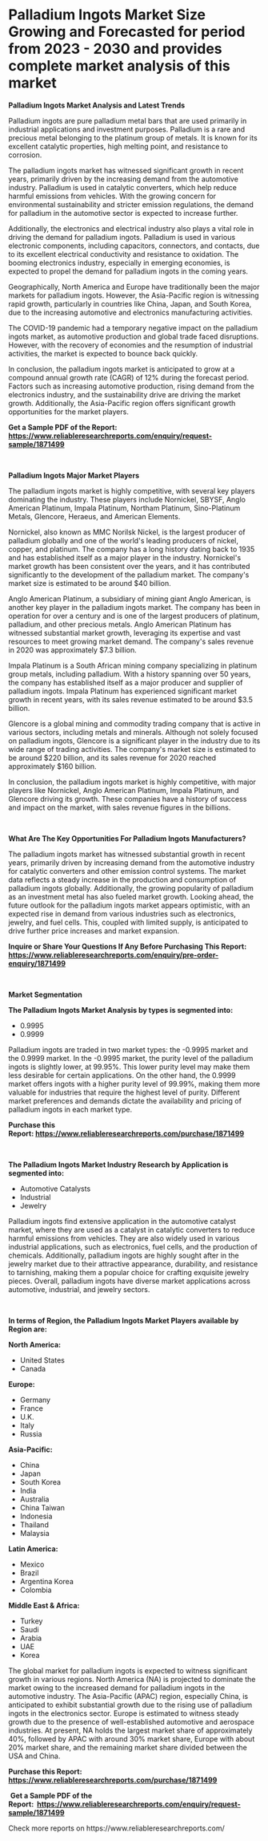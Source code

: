 <p><h1>Palladium Ingots Market Size Growing and Forecasted for period from 2023 - 2030 and provides complete market analysis of this market</h1></p><p><strong>Palladium Ingots Market Analysis and Latest Trends</strong></p>
<p><p>Palladium ingots are pure palladium metal bars that are used primarily in industrial applications and investment purposes. Palladium is a rare and precious metal belonging to the platinum group of metals. It is known for its excellent catalytic properties, high melting point, and resistance to corrosion.</p><p>The palladium ingots market has witnessed significant growth in recent years, primarily driven by the increasing demand from the automotive industry. Palladium is used in catalytic converters, which help reduce harmful emissions from vehicles. With the growing concern for environmental sustainability and stricter emission regulations, the demand for palladium in the automotive sector is expected to increase further.</p><p>Additionally, the electronics and electrical industry also plays a vital role in driving the demand for palladium ingots. Palladium is used in various electronic components, including capacitors, connectors, and contacts, due to its excellent electrical conductivity and resistance to oxidation. The booming electronics industry, especially in emerging economies, is expected to propel the demand for palladium ingots in the coming years.</p><p>Geographically, North America and Europe have traditionally been the major markets for palladium ingots. However, the Asia-Pacific region is witnessing rapid growth, particularly in countries like China, Japan, and South Korea, due to the increasing automotive and electronics manufacturing activities.</p><p>The COVID-19 pandemic had a temporary negative impact on the palladium ingots market, as automotive production and global trade faced disruptions. However, with the recovery of economies and the resumption of industrial activities, the market is expected to bounce back quickly.</p><p>In conclusion, the palladium ingots market is anticipated to grow at a compound annual growth rate (CAGR) of 12% during the forecast period. Factors such as increasing automotive production, rising demand from the electronics industry, and the sustainability drive are driving the market growth. Additionally, the Asia-Pacific region offers significant growth opportunities for the market players.</p></p>
<p><strong>Get a Sample PDF of the Report:&nbsp; <a href="https://www.reliableresearchreports.com/enquiry/request-sample/1871499">https://www.reliableresearchreports.com/enquiry/request-sample/1871499</a></strong></p>
<p>&nbsp;</p>
<p><strong>Palladium Ingots Major Market Players</strong></p>
<p><p>The palladium ingots market is highly competitive, with several key players dominating the industry. These players include Nornickel, SBYSF, Anglo American Platinum, Impala Platinum, Northam Platinum, Sino-Platinum Metals, Glencore, Heraeus, and American Elements.</p><p>Nornickel, also known as MMC Norilsk Nickel, is the largest producer of palladium globally and one of the world's leading producers of nickel, copper, and platinum. The company has a long history dating back to 1935 and has established itself as a major player in the industry. Nornickel's market growth has been consistent over the years, and it has contributed significantly to the development of the palladium market. The company's market size is estimated to be around $40 billion.</p><p>Anglo American Platinum, a subsidiary of mining giant Anglo American, is another key player in the palladium ingots market. The company has been in operation for over a century and is one of the largest producers of platinum, palladium, and other precious metals. Anglo American Platinum has witnessed substantial market growth, leveraging its expertise and vast resources to meet growing market demand. The company's sales revenue in 2020 was approximately $7.3 billion.</p><p>Impala Platinum is a South African mining company specializing in platinum group metals, including palladium. With a history spanning over 50 years, the company has established itself as a major producer and supplier of palladium ingots. Impala Platinum has experienced significant market growth in recent years, with its sales revenue estimated to be around $3.5 billion.</p><p>Glencore is a global mining and commodity trading company that is active in various sectors, including metals and minerals. Although not solely focused on palladium ingots, Glencore is a significant player in the industry due to its wide range of trading activities. The company's market size is estimated to be around $220 billion, and its sales revenue for 2020 reached approximately $160 billion.</p><p>In conclusion, the palladium ingots market is highly competitive, with major players like Nornickel, Anglo American Platinum, Impala Platinum, and Glencore driving its growth. These companies have a history of success and impact on the market, with sales revenue figures in the billions.</p></p>
<p>&nbsp;</p>
<p><strong>What Are The Key Opportunities For Palladium Ingots Manufacturers?</strong></p>
<p><p>The palladium ingots market has witnessed substantial growth in recent years, primarily driven by increasing demand from the automotive industry for catalytic converters and other emission control systems. The market data reflects a steady increase in the production and consumption of palladium ingots globally. Additionally, the growing popularity of palladium as an investment metal has also fueled market growth. Looking ahead, the future outlook for the palladium ingots market appears optimistic, with an expected rise in demand from various industries such as electronics, jewelry, and fuel cells. This, coupled with limited supply, is anticipated to drive further price increases and market expansion.</p></p>
<p><strong>Inquire or Share Your Questions If Any Before Purchasing This Report: <a href="https://www.reliableresearchreports.com/enquiry/pre-order-enquiry/1871499">https://www.reliableresearchreports.com/enquiry/pre-order-enquiry/1871499</a></strong></p>
<p>&nbsp;</p>
<p><strong>Market Segmentation</strong></p>
<p><strong>The Palladium Ingots Market Analysis by types is segmented into:</strong></p>
<p><ul><li>0.9995</li><li>0.9999</li></ul></p>
<p><p>Palladium ingots are traded in two market types: the -0.9995 market and the 0.9999 market. In the -0.9995 market, the purity level of the palladium ingots is slightly lower, at 99.95%. This lower purity level may make them less desirable for certain applications. On the other hand, the 0.9999 market offers ingots with a higher purity level of 99.99%, making them more valuable for industries that require the highest level of purity. Different market preferences and demands dictate the availability and pricing of palladium ingots in each market type.</p></p>
<p><strong>Purchase this Report:&nbsp;<a href="https://www.reliableresearchreports.com/purchase/1871499">https://www.reliableresearchreports.com/purchase/1871499</a></strong></p>
<p>&nbsp;</p>
<p><strong>The Palladium Ingots Market Industry Research by Application is segmented into:</strong></p>
<p><ul><li>Automotive Catalysts</li><li>Industrial</li><li>Jewelry</li></ul></p>
<p><p>Palladium ingots find extensive application in the automotive catalyst market, where they are used as a catalyst in catalytic converters to reduce harmful emissions from vehicles. They are also widely used in various industrial applications, such as electronics, fuel cells, and the production of chemicals. Additionally, palladium ingots are highly sought after in the jewelry market due to their attractive appearance, durability, and resistance to tarnishing, making them a popular choice for crafting exquisite jewelry pieces. Overall, palladium ingots have diverse market applications across automotive, industrial, and jewelry sectors.</p></p>
<p>&nbsp;</p>
<p><strong>In terms of Region, the Palladium Ingots Market Players available by Region are:</strong></p>
<p>
    <p> <strong> North America: </strong>
        <ul>
            <li>United States</li>
            <li>Canada</li>
        </ul>
        </p> 
    <p> <strong> Europe: </strong>
        <ul>
            <li>Germany</li>
            <li>France</li>
            <li>U.K.</li>
            <li>Italy</li>
            <li>Russia</li>
        </ul>
        </p> 
    <p> <strong> Asia-Pacific: </strong>
        <ul>
            <li>China</li>
            <li>Japan</li>
            <li>South Korea</li>
            <li>India</li>
            <li>Australia</li>
            <li>China Taiwan</li>
            <li>Indonesia</li>
            <li>Thailand</li>
            <li>Malaysia</li>
        </ul>
        </p> 
    <p> <strong> Latin America: </strong>
        <ul>
            <li>Mexico</li>
            <li>Brazil</li>
            <li>Argentina Korea</li>
            <li>Colombia</li>
        </ul>
        </p> 
    <p> <strong> Middle East & Africa: </strong>
        <ul>
            <li>Turkey</li>
            <li>Saudi</li>
            <li>Arabia</li>
            <li>UAE</li>
            <li>Korea</li>
        </ul>
    </p>
    </p>
<p><p>The global market for palladium ingots is expected to witness significant growth in various regions. North America (NA) is projected to dominate the market owing to the increased demand for palladium ingots in the automotive industry. The Asia-Pacific (APAC) region, especially China, is anticipated to exhibit substantial growth due to the rising use of palladium ingots in the electronics sector. Europe is estimated to witness steady growth due to the presence of well-established automotive and aerospace industries. At present, NA holds the largest market share of approximately 40%, followed by APAC with around 30% market share, Europe with about 20% market share, and the remaining market share divided between the USA and China.</p></p>
<p><strong>Purchase this Report: <a href="https://www.reliableresearchreports.com/purchase/1871499">https://www.reliableresearchreports.com/purchase/1871499</a></strong></p>
<p>&nbsp;<strong>Get a Sample PDF of the Report:&nbsp;&nbsp;<a href="https://www.reliableresearchreports.com/enquiry/request-sample/1871499">https://www.reliableresearchreports.com/enquiry/request-sample/1871499</a></strong></p>
<p><strong></strong></p>
<p>Check more reports on https://www.reliableresearchreports.com/</p>